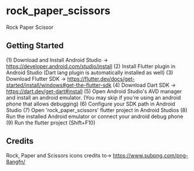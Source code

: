 # rock_paper_scissors

Rock Paper Scissor

## Getting Started

(1) Download and Install Android Studio -> https://developer.android.com/studio/install
(2) Install Flutter plugin in Android Studio (Dart lang plugin is automatically installed as well)
(3) Download Flutter SDK -> https://flutter.dev/docs/get-started/install/windows#get-the-flutter-sdk
(4) Download Dart SDK -> https://dart.dev/get-dart#install
(5) Open Android Studio's AVD manager and install an android emulator. (You may skip if you're using an android phone that allows debugging)
(6) Configure your SDK path in Android Studio
(7) Open 'rock_paper_scissors' flutter project in Android Studios
(8) Run the installed Android emulator or connect your android debug phone
(9) Run the flutter project (Shift+F10)

## Credits
Rock, Paper and Scissors icons credits to-> https://www.subpng.com/png-8angfn/
